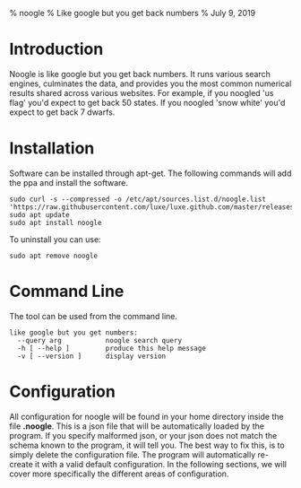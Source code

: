 % noogle
% Like google but you get back numbers
% July 9, 2019


# Introduction
Noogle is like google but you get back numbers.  It runs various search engines, culminates the data, and provides you the most common numerical results shared across various websites.  For example, if you noogled 'us flag' you'd expect to get back 50 states.  If you noogled 'snow white' you'd expect to get back 7 dwarfs.  


# Installation
Software can be installed through apt-get.  The following commands will add the ppa and install the software.  
```
sudo curl -s --compressed -o /etc/apt/sources.list.d/noogle.list 'https://raw.githubusercontent.com/luxe/luxe.github.com/master/releases/noogle/noogle.list'
sudo apt update
sudo apt install noogle

```
To uninstall you can use:  
```
sudo apt remove noogle
```



# Command Line
The tool can be used from the command line.  
```
like google but you get numbers:
  --query arg           noogle search query
  -h [ --help ]         produce this help message
  -v [ --version ]      display version

```



# Configuration
All configuration for noogle will be found in your home directory inside the file **.noogle**.  This is a json file that will be automatically loaded by the program.  If you specify malformed json, or your json does not match the schema known to the program, it will tell you.  The best way to fix this, is to simply delete the configuration file.  The program will automatically re-create it with a valid default configuration.  In the following sections, we will cover more specifically the different areas of configuration.  

